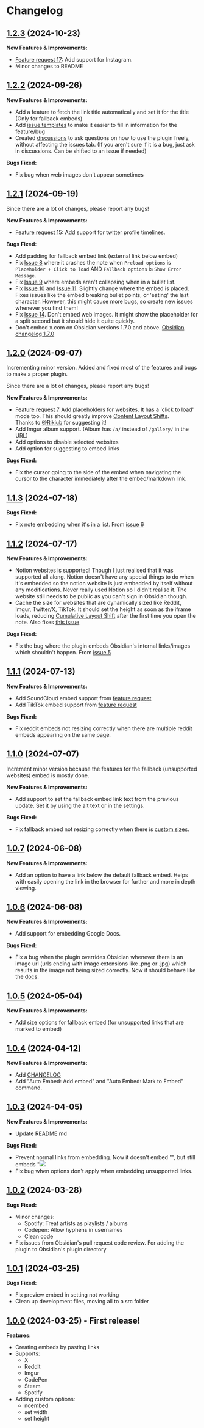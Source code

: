 # Changelog
<!--
Template

## [1.2.x](https://github.com/GnoxNahte/obsidian-auto-embed/tree/1.2.x) (2025-01-21)

**New Features & Improvements:**
- [Feature request X](https://github.com/GnoxNahte/obsidian-auto-embed/issues/X): Add...
- Add...

**Bugs Fixed:**
- Fix [Issue X](https://github.com/GnoxNahte/obsidian-auto-embed/issues/X): Fix...

Things to remember:
- Change version (On Markdown title and markdown link)
- Change date
- Add & remove all features, improvements, bugs
- Try to check all the links link to a valid location
-->

## [1.2.3](https://github.com/GnoxNahte/obsidian-auto-embed/tree/1.2.3) (2024-10-23)

**New Features & Improvements:**
- [Feature request 17](https://github.com/GnoxNahte/obsidian-auto-embed/issues/17): Add support for Instagram.
- Minor changes to README

## [1.2.2](https://github.com/GnoxNahte/obsidian-auto-embed/tree/1.2.2) (2024-09-26)

**New Features & Improvements:**
- Add a feature to fetch the link title automatically and set it for the title (Only for fallback embeds)
- Add [issue templates](https://github.com/GnoxNahte/obsidian-auto-embed/issues/new/choose) to make it easier to fill in information for the feature/bug
- Created [discussions](https://github.com/GnoxNahte/obsidian-auto-embed/discussions) to ask questions on how to use the plugin freely, without affecting the issues tab. (If you aren't sure if it is a bug, just ask in discussions. Can be shifted to an issue if needed)

**Bugs Fixed:**
- Fix bug when web images don't appear sometimes

## [1.2.1](https://github.com/GnoxNahte/obsidian-auto-embed/tree/1.2.1) (2024-09-19)
Since there are a lot of changes, please report any bugs!

**New Features & Improvements:**
- [Feature request 15](https://github.com/GnoxNahte/obsidian-auto-embed/issues/15): Add support for twitter profile timelines.

**Bugs Fixed:**
- Add padding for fallback embed link (external link below embed)
- Fix [Issue 8](https://github.com/GnoxNahte/obsidian-auto-embed/issues/8) where it crashes the note when `Preload options` is `Placeholder + Click to load` AND `Fallback options` is `Show Error Message`.
- Fix [Issue 9](https://github.com/GnoxNahte/obsidian-auto-embed/issues/9) where embeds aren't collapsing when in a bullet list.
- Fix [Issue 10](https://github.com/GnoxNahte/obsidian-auto-embed/issues/10) and [Issue 11](https://github.com/GnoxNahte/obsidian-auto-embed/issues/11). Slightly change where the embed is placed. Fixes issues like the embed breaking bullet points, or 'eating' the last character. However, this might cause more bugs, so create new issues whenever you find them!
- Fix [Issue 14](https://github.com/GnoxNahte/obsidian-auto-embed/issues/14). Don't embed web images. It might show the placeholder for a split second but it should hide it quite quickly.
- Don't embed x.com on Obsidian versions 1.7.0 and above. [Obsidian changelog 1.7.0](https://obsidian.md/changelog/2024-08-08-desktop-v1.7.0/)

## [1.2.0](https://github.com/GnoxNahte/obsidian-auto-embed/tree/1.2.0) (2024-09-07)
Incrementing minor version. Added and fixed most of the features and bugs to make a proper plugin. 

Since there are a lot of changes, please report any bugs!

**New Features & Improvements:**
- [Feature request 7](https://github.com/GnoxNahte/obsidian-auto-embed/issues/7) Add placeholders for websites. It has a 'click to load' mode too. This should greatly improve [Content Layout Shifts](https://web.dev/articles/cls). <br />
	Thanks to [@Rikiub](https://github.com/Rikiub) for suggesting it!
- Add Imgur album support. (Album has `/a/` instead of `/gallery/` in the URL)
- Add options to disable selected websites
- Add option for suggesting to embed links

**Bugs Fixed:**
- Fix the cursor going to the side of the embed when navigating the cursor to the character immediately after the embed/markdown link. 

## [1.1.3](https://github.com/GnoxNahte/obsidian-auto-embed/tree/1.1.3) (2024-07-18)

**Bugs Fixed:**
- Fix note embedding when it's in a list. From [issue 6](https://github.com/GnoxNahte/obsidian-auto-embed/issues/6)

## [1.1.2](https://github.com/GnoxNahte/obsidian-auto-embed/tree/1.1.2) (2024-07-17)

**New Features & Improvements:**
- Notion websites is supported! Though I just realised that it was supported all along. Notion doesn't have any special things to do when it's embedded so the notion website is just embedded by itself without any modifications. Never really used Notion so I didn't realise it. The website still needs to be public as you can't sign in Obsidian though.
- Cache the size for websites that are dynamically sized like Reddit, Imgur, Twitter/X, TikTok. It should set the height as soon as the iframe loads, reducing [Cumulative Layout Shift](https://web.dev/articles/cls) after the first time you open the note. Also fixes [this issue](https://github.com/GnoxNahte/obsidian-auto-embed/issues/4)

**Bugs Fixed:**
- Fix the bug where the plugin embeds Obsidian's internal links/images which shouldn't happen. From [issue 5](https://github.com/GnoxNahte/obsidian-auto-embed/issues/5)

## [1.1.1](https://github.com/GnoxNahte/obsidian-auto-embed/tree/1.1.1) (2024-07-13)

**New Features & Improvements:**
- Add SoundCloud embed support from [feature request](https://github.com/GnoxNahte/obsidian-auto-embed/issues/3)
- Add TikTok embed support from [feature request](https://github.com/GnoxNahte/obsidian-auto-embed/issues/4)

**Bugs Fixed:**
- Fix reddit embeds not resizing correctly when there are multiple reddit embeds appearing on the same page.

## [1.1.0](https://github.com/GnoxNahte/obsidian-auto-embed/tree/1.1.0) (2024-07-07)

Increment minor version because the features for the fallback (unsupported websites) embed is mostly done.

**New Features & Improvements:**
- Add support to set the fallback embed link text from the previous update. Set it by using the alt text or in the settings.

**Bugs Fixed:**
- Fix fallback embed not resizing correctly when there is [custom sizes](https://github.com/GnoxNahte/obsidian-auto-embed/tree/main#all-options).

## [1.0.7](https://github.com/GnoxNahte/obsidian-auto-embed/tree/1.0.7) (2024-06-08)

**New Features & Improvements:**
- Add an option to have a link below the default fallback embed. Helps with easily opening the link in the browser for further and more in depth viewing.

## [1.0.6](https://github.com/GnoxNahte/obsidian-auto-embed/tree/1.0.6) (2024-06-08)

**New Features & Improvements:**
- Add support for embedding Google Docs.

**Bugs Fixed:**
- Fix a bug when the plugin overrides Obsidian whenever there is an image url (urls ending with image extensions like .png or .jpg) which results in the image not being sized correctly. Now it should behave like the [docs](https://help.obsidian.md/Linking+notes+and+files/Embed+files#Embed+an+image+in+a+note).

## [1.0.5](https://github.com/GnoxNahte/obsidian-auto-embed/tree/1.0.5) (2024-05-04)

**New Features & Improvements:**
- Add size options for fallback embed (for unsupported links that are marked to embed)

## [1.0.4](https://github.com/GnoxNahte/obsidian-auto-embed/tree/1.0.4) (2024-04-12)

**New Features & Improvements:**
- Add [CHANGELOG](https://github.com/GnoxNahte/obsidian-auto-embed/blob/main/CHANGELOG.md)
- Add "Auto Embed: Add embed" and "Auto Embed: Mark to Embed" command. 

## [1.0.3](https://github.com/GnoxNahte/obsidian-auto-embed/tree/1.0.3) (2024-04-05)

**New Features & Improvements:**
- Update README.md

**Bugs Fixed:**
- Prevent normal links from embedding. Now it doesn't embed "[](link)", but still embeds "![](link)
- Fix bug when options don't apply when embedding unsupported links.

## [1.0.2](https://github.com/GnoxNahte/obsidian-auto-embed/tree/1.0.2) (2024-03-28)

**Bugs Fixed:**
- Minor changes:
    - Spotify: Treat artists as playlists / albums
    - Codepen: Allow hyphens in usernames
    - Clean code
- Fix issues from Obsidian's pull request code review. For adding the plugin to Obsidian's plugin directory

## [1.0.1](https://github.com/GnoxNahte/obsidian-auto-embed/tree/1.0.1) (2024-03-25)

**Bugs Fixed:**
- Fix preview embed in setting not working
- Clean up development files, moving all to a src folder

## [1.0.0](https://github.com/GnoxNahte/obsidian-auto-embed/tree/1.0.0) (2024-03-25) - First release!

**Features:**
- Creating embeds by pasting links
- Supports: 
    - X 
    - Reddit
    - Imgur
    - CodePen
    - Steam 
    - Spotify
- Adding custom options:
    - noembed
    - set width
    - set height


<!-- Template
DO THIS, DON'T COPY: 
REPLACE 1.0.x (link title and url tree link) AND DATE

## [1.0.x](https://github.com/GnoxNahte/obsidian-auto-embed/tree/1.0.x) (2024-xx-xx)

**New Features & Improvements:**
- 

**Bugs Fixed:**
- 
-->

